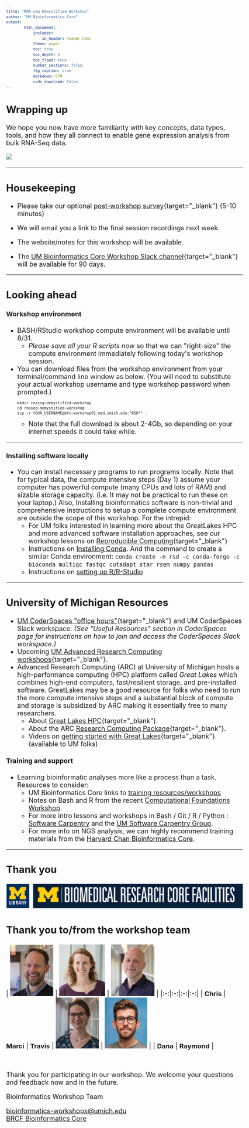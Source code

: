 ```yaml
---
title: "RNA-seq Demystified Workshop"
author: "UM Bioinformatics Core"
output:
        html_document:
            includes:
                in_header: header.html
            theme: paper
            toc: true
            toc_depth: 4
            toc_float: true
            number_sections: false
            fig_caption: true
            markdown: GFM
            code_download: false
---
```


<style type="text/css">

body, td {
   font-size: 18px;
}
code.r{
  font-size: 12px;
}
pre {
  font-size: 12px
}

</style>

## Wrapping up

We hope you now have more familiarity with key concepts, data types, tools, and how they all
connect to enable gene expression analysis from bulk RNA-Seq data.

![](images/wayfinder/wayfinder-Wrap_up.png)

---

## Housekeeping

- Please take our optional [post-workshop survey](https://forms.gle/JQg4tn1B4jAVxkz29){target="_blank"} (5-10 minutes)

- We will email you a link to the final session recordings next week.

- The website/notes for this workshop will be available.

- The [UM Bioinformatics Core Workshop Slack channel](https://umbioinfcoreworkshops.slack.com){target="_blank"} will be available for 90 days.

---

## Looking ahead

#### Workshop environment
- BASH/RStudio workshop compute environment will be available until 8/31.
  - _Please save all your R scripts now_ so that we can "right-size" the compute environment immediately following today's workshop session.
- You can download files from the workshop environment from your terminal/command line window as below. 
  (You will need to substitute your actual workshop username and type workshop password when prompted.)
  ```
  mkdir rnaseq-demystified-workshop
  cd rnaseq-demystified-workshop
  scp -r YOUR_USERNAME@bfx-workshop01.med.umich.edu:"RSD*" .
  ```
  - Note that the full download is about 2-4Gb, so depending on your internet 
    speeds it could take while.

---

#### Installing software locally
  - You can install necessary programs to run programs locally. Note
    that for typical data, the compute intensive steps (Day 1) assume your 
    computer has powerful compute (many CPUs and lots of RAM) and sizable 
    storage capacity. (i.e. It may not be practical to run these on your laptop.) 
    Also, Installing bioinformatics software is non-trivial and comprehensive
    instructions to setup a complete compute environment are outside the scope
    of this workshop. For the intrepid:
    - For UM folks interested in learning more about the GreatLakes HPC and 
    more advanced software installation approaches, see our workshop lessons on 
    [Reproducible Computing](https://umich-brcf-bioinf.github.io/workshop-reproducible-computing/main/html/){target="_blank"}
    - Instructions on [Installing Conda](https://conda.io/projects/conda/en/latest/user-guide/install/index.html#regular-installation). And the command to create a similar Conda environment:
      `conda create -n rsd -c conda-forge -c bioconda multiqc fastqc cutadapt star rsem numpy pandas`
    - Instructions on [setting up R/R-Studio](workshop_setup/setup_instructions_advanced.html)

---

## University of Michigan Resources
- [UM CoderSpaces "office hours"](https://datascience.isr.umich.edu/events/coderspaces/){target="_blank"} and UM CoderSpaces Slack workspace. _(See "Useful Resources" section in CoderSpaces page for instructions on how to join and access the CoderSpaces Slack workspace.)_
- Upcoming [UM Advanced Research Computing workshops](https://arc.umich.edu/events/){target="_blank"}.
- Advanced Research Computing (ARC) at University of Michigan hosts a
  high-performance computing (HPC) platform called _Great Lakes_ which combines
  high-end computers, fast/resilient storage, and pre-installed software.
  GreatLakes may be a good resource for folks who need to run the more compute
  intensive steps and a substantial block of compute and storage is subsidized
  by ARC making it essentially free to many researchers.
  - About [Great Lakes HPC](https://arc.umich.edu/greatlakes/){target="_blank"}.
  - About the ARC [Research Computing Package](https://arc.umich.edu/umrcp/){target="_blank"}.
  - Videos on [getting started with Great Lakes](https://www.mivideo.it.umich.edu/channel/ARC-TS%2BTraining/181860561/){target="_blank"}. (available to UM folks)


#### Training and support
  - Learning bioinformatic analyses more like a process than a task. Resources 
    to consider:
    - UM Bioinformatics Core links to <a href="https://brcf.medicine.umich.edu/cores/bioinformatics-core/training/" target="_blank">training resources/workshops</a>
    - Notes on Bash and R from the recent <a href="https://umich-brcf-bioinf.github.io/workshop-computational-foundations/main/html/" target="_blank">Computational Foundations Workshop</a>.<br/>
    - For more intro lessons and workshops in Bash / Git / R / Python : <a href="https://software-carpentry.org/lessons/" target="_blank">Software Carpentry</a> and the <a href="https://umcarpentries.org/" target="_blank">UM Software Carpentry Group</a>.
    - For more info on NGS analysis, we can highly recommend training materials from the <a href="https://hbctraining.github.io/main/" target="_blank">Harvard Chan Bioinformatics Core</a>.

---

## Thank you

![Sponsors](images/Module00_Introduction/sponsor_logos.png)

## Thank you to/from the workshop team
| ![](images/Module00_Introduction/headshots/headshot_cgates.jpg) | ![](images/Module00_Introduction/headshots/headshot_mbradenb.jpg) | ![](images/Module00_Introduction/headshots/headshot_trsaari.jpg) |
|:-:|:-:|:-:|:-:|
| **Chris** | **Marci** | **Travis** |
![](images/Module00_Introduction/headshots/headshot_damki.jpg) | ![](images/Module00_Introduction/headshots/headshot_rcavalca.jpg) |
| **Dana** | **Raymond** |

<br/>



Thank you for participating in our workshop. We welcome your questions and feedback now and in the future.

Bioinformatics Workshop Team

[bioinformatics-workshops@umich.edu](mailto:bioinformatics-workshops@umich.edu) <br/>
[BRCF Bioinformatics Core](https://medresearch.umich.edu/office-research/about-office-research/biomedical-research-core-facilities/bioinformatics-core)
